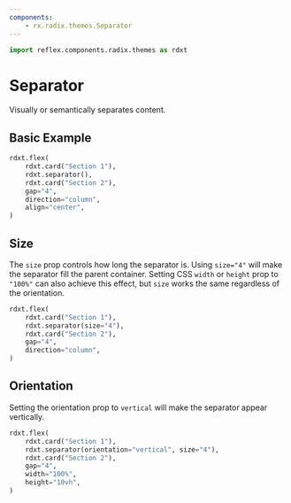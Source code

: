 ```yaml
---
components:
    - rx.radix.themes.Separator
---
```


```python exec
import reflex.components.radix.themes as rdxt
```

# Separator

Visually or semantically separates content.

## Basic Example

```python demo
rdxt.flex(
    rdxt.card("Section 1"),
    rdxt.separator(),
    rdxt.card("Section 2"),
    gap="4",
    direction="column",
    align="center",
)
```

## Size

The `size` prop controls how long the separator is. Using `size="4"` will make
the separator fill the parent container. Setting CSS `width` or `height` prop to `"100%"`
can also achieve this effect, but `size` works the same regardless of the orientation.

```python demo
rdxt.flex(
    rdxt.card("Section 1"),
    rdxt.separator(size="4"),
    rdxt.card("Section 2"),
    gap="4",
    direction="column",
)
```

## Orientation

Setting the orientation prop to `vertical` will make the separator appear vertically.

```python demo
rdxt.flex(
    rdxt.card("Section 1"),
    rdxt.separator(orientation="vertical", size="4"),
    rdxt.card("Section 2"),
    gap="4",
    width="100%",
    height="10vh",
)
```